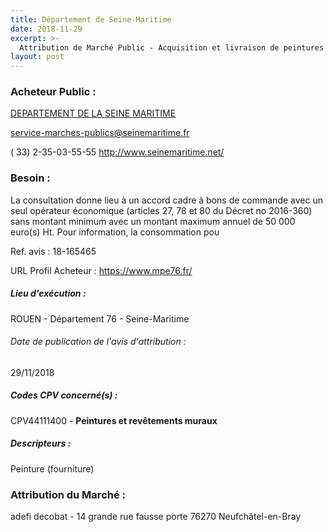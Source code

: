 ```yaml
---
title: Département de Seine-Maritime
date: 2018-11-29
excerpt: >-
  Attribution de Marché Public - Acquisition et livraison de peintures et accessoires pour les manifestations du Département de la Seine-Maritime
layout: post
---
```


### Acheteur Public : 
<a href="/acheteur-33/siren-227605409"> DEPARTEMENT DE LA SEINE MARITIME</a><br/>



service-marches-publics@seinemaritime.fr

( 33) 2-35-03-55-55
http://www.seinemaritime.net/
### Besoin :

La consultation donne lieu à un accord cadre à bons de commande avec un seul opérateur économique (articles 27, 78 et 80 du Décret no 2016-360) sans montant minimum avec un montant maximum annuel de 50 000 euro(s) Ht. Pour information, la consommation pou

Ref. avis : 18-165465

URL Profil Acheteur : https://www.mpe76.fr/

##### Lieu d'exécution :

ROUEN - Département 76 - Seine-Maritime

###### Date de publication de l'avis d'attribution : 
29/11/2018

##### Codes CPV concerné(s) :
CPV44111400 - **Peintures et revêtements muraux** <br/>

##### Descripteurs :
Peinture (fourniture) <br/>

### Attribution du Marché :
adefi decobat - 14 grande rue fausse porte 76270 Neufchâtel-en-Bray <br/>
